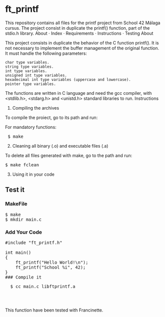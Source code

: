 # ft_printf 

This repository contains all files for the printf project from School 42 Málaga cursus. The project consist in duplicate the printf() function, part of the stdio.h library.
About · Index · Requirements · Instructions · Testing
About

This project consists in duplicate the behavior of the C function printf(). It is not necessary to implement the buffer management of the original function. It must handle the following parameters:

    char type variables.
    string type variables.
    int type variables.
    unsigned int type variables.
    hexadecimal int type variables (uppercase and lowercase).
    pointer type variables.

The functions are written in C language and need the gcc compiler, with <stdlib.h>, <stdarg.h> and <unistd.h> standard libraries to run.
Instructions
1. Compiling the archives

To compile the proiect, go to its path and run:

For mandatory functions:

<pre> $ make
</pre>

2. Cleaning all binary (.o) and executable files (.a)

To delete all files generated with make, go to the path and run:

<pre>
$ make fclean
</pre>

3. Using it in your code

## Test it
### MakeFile
<pre>
$ make
$ mkdir main.c
</pre>
### Add Your Code
<pre>
#include "ft_printf.h"

int main()
{
    ft_printf("Hello World!\n");
    ft_printf("School %i", 42);
}
### Compile it
<pre>
  $ cc main.c libftprintf.a
</pre>

</pre>

This function have been tested with Francinette.
